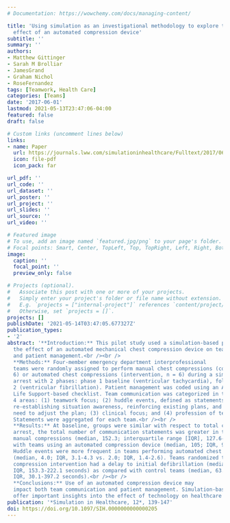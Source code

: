 ```yaml
---
# Documentation: https://wowchemy.com/docs/managing-content/

title: 'Using simulation as an investigational methodology to explore the impact of technology on team communication and patient management: A pilot evaluation of the
  effect of an automated compression device'
subtitle: ''
summary: ''
authors:
- Matthew Gittinger
- Sarah M Brolliar
- JamesGrand
- Graham Nichol
- RoseFernandez
tags: [Teamwork, Health Care]
categories: [Teams]
date: '2017-06-01'
lastmod: 2021-05-13T23:47:06-04:00
featured: false
draft: false

# Custom links (uncomment lines below)
links:
- name: Paper
  url: https://journals.lww.com/simulationinhealthcare/Fulltext/2017/06000/Using_Simulation_as_an_Investigational_Methodology.2.aspx
  icon: file-pdf
  icon_pack: far

url_pdf: ''
url_code: ''
url_dataset: ''
url_poster: ''
url_project: ''
url_slides: ''
url_source: ''
url_video: ''

# Featured image
# To use, add an image named `featured.jpg/png` to your page's folder.
# Focal points: Smart, Center, TopLeft, Top, TopRight, Left, Right, BottomLeft, Bottom, BottomRight.
image:
  caption: ''
  focal_point: ''
  preview_only: false

# Projects (optional).
#   Associate this post with one or more of your projects.
#   Simply enter your project's folder or file name without extension.
#   E.g. `projects = ["internal-project"]` references `content/project/deep-learning/index.md`.
#   Otherwise, set `projects = []`.
projects: []
publishDate: '2021-05-14T03:47:05.677327Z'
publication_types:
- '2'
abstract: '**Introduction:** This pilot study used a simulation-based platform to evaluate
  the effect of an automated mechanical chest compression device on team communication
  and patient management.<br /><br />
  **Methods:** Four-member emergency department interprofessional
  teams were randomly assigned to perform manual chest compressions (control, n =
  6) or automated chest compressions (intervention, n = 6) during a simulated cardiac
  arrest with 2 phases: phase 1 baseline (ventricular tachycardia), followed by phase
  2 (ventricular fibrillation). Patient management was coded using an Advanced Cardiovascular
  Life Support-based checklist. Team communication was categorized in the following
  4 areas: (1) teamwork focus; (2) huddle events, defined as statements focused on
  re-establishing situation awareness, reinforcing existing plans, and assessing the
  need to adjust the plan; (3) clinical focus; and (4) profession of team member.
  Statements were aggregated for each team.<br /><br />
  **Results:** At baseline, groups were similar with respect to total communication statements and patient management. During cardiac
  arrest, the total number of communication statements was greater in teams performing
  manual compressions (median, 152.3; interquartile range [IQR], 127.6-181.0) as compared
  with teams using an automated compression device (median, 105; IQR, 99.5-123.9).
  Huddle events were more frequent in teams performing automated chest compressions
  (median, 4.0; IQR, 3.1-4.3 vs. 2.0; IQR, 1.4-2.6). Teams randomized to the automated
  compression intervention had a delay to initial defibrillation (median, 208.3 seconds;
  IQR, 153.3-222.1 seconds) as compared with control teams (median, 63.2 seconds;
  IQR, 30.1-397.2 seconds).<br /><br />
  **Conclusions:** Use of an automated compression device may
  impact both team communication and patient management. Simulation-based assessments
  offer important insights into the effect of technology on healthcare teams.'
publication: '*Simulation in Healthcare, 12*, 139-147'
doi: https://doi.org/10.1097/SIH.0000000000000205
---
```

